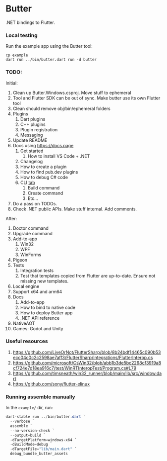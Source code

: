 # Butter

.NET bindings to Flutter.

### Local testing

Run the example app using the Butter tool:

```
cp example
dart run ../bin/butter.dart run -d butter
```

### TODO:

Initial:
1. Clean up Butter.Windows.csproj. Move stuff to ephemeral
1. Tool and Flutter SDK can be out of sync. Make butter use its own Flutter tool
1. Clean should remove obj/bin/ephemeral folders
1. Plugins
    1. Dart plugins
    1. C++ plugins
    1. Plugin registration
    1. Messaging
1. Update README
1. Docs using https://docs.page
    1. Get started
        1. How to install VS Code + .NET
    1. Changelog
    1. How to create a plugin
    1. How to find pub.dev plugins
    1. How to debug C# code
    1. CLI [tab](https://use.docs.page/navigation#tab-navigation)
        1. Build command
        1. Create command
        1. Etc...
1. Do a pass on TODOs.
1. Check .NET public APIs. Make stuff internal. Add comments.

After:
1. Doctor command
1. Upgrade command
1. Add-to-app
    1. Win32
    1. WPF
    1. WinForms
1. Pigeon
1. Tests
    1. Integration tests
    1. Test that templates copied from Flutter are up-to-date. Ensure not missing new templates.
1. Local engine
1. Support x64 and arm64
1. Docs
    1. Add-to-app
    1. How to bind to native code
    1. How to deploy Butter app
    1. .NET API reference
1. NativeAOT
1. Games: Godot and Unity

### Useful resources

1. https://github.com/LiveOrNot/FlutterSharp/blob/8b24bdf14465c090b53ecc04c0c2c2598ae7aff3/FlutterSharp/Integrations/FlutterInterop.cs
2. https://github.com/microsoft/CsWin32/blob/abb1b3de5bc2298cf3919a8cf724e7d18ea916c7/test/WinRTInteropTest/Program.cs#L79
3. https://github.com/timsneath/win32_runner/blob/main/lib/src/window.dart
4. https://github.com/sony/flutter-elinux

### Running assemble manually

In the `example/` dir, run:

```ps1
dart-stable run ../bin/butter.dart `
  --verbose `
  assemble `
  --no-version-check `
  --output=build `
  -dTargetPlatform=windows-x64 `
  -dBuildMode=debug `
  -dTargetFile="lib/main.dart" `
  debug_bundle_butter_assets
```
